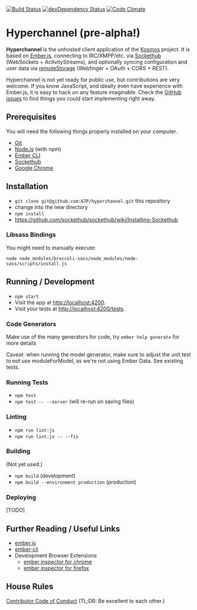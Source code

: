 [![Build Status](https://travis-ci.org/67P/hyperchannel.svg?branch=master)](https://travis-ci.org/67P/hyperchannel)
[![devDependency Status](https://david-dm.org/67P/hyperchannel/dev-status.svg)](https://david-dm.org/67P/hyperchannel#info=devDependencies)
[![Code Climate](https://img.shields.io/codeclimate/github/67P/hyperchannel.svg?style=flat)](https://codeclimate.com/github/67P/hyperchannel)

# Hyperchannel (pre-alpha!)

**Hyperchannel** is the unhosted client application of the
[Kosmos](https://kosmos.org) project. It is based on
[Ember.js](https://emberjs.com), connecting to IRC/XMPP/etc. via
[Sockethub](http://sockethub.org) (WebSockets + ActivityStreams), and
optionally syncing configuration and user data via
[remoteStorage](https://remotestorage.io) (Webfinger + OAuth + CORS + REST).

Hyperchannel is not yet ready for public use, but contributions are very
welcome. If you know JavaScript, and ideally even have experience with
Ember.js, it is easy to hack on any feature imaginable. Check the [GitHub
issues](https://github.com/67P/hyperchannel/issues) to find things you could
start implementing right away.

## Prerequisites

You will need the following things properly installed on your computer.

* [Git](https://git-scm.com/)
* [Node.js](https://nodejs.org/) (with npm)
* [Ember CLI](https://ember-cli.com/)
* [Sockethub](http://sockethub.org/)
* [Google Chrome](https://google.com/chrome/)

## Installation

* `git clone git@github.com:67P/hyperchannel.git` this repository
* change into the new directory
* `npm install`
* https://github.com/sockethub/sockethub/wiki/Installing-Sockethub

### Libsass Bindings

You might need to manually execute:

    node node_modules/broccoli-sass/node_modules/node-sass/scripts/install.js

## Running / Development

* `npm start`
* Visit the app at [http://localhost:4200](http://localhost:4200).
* Visit your tests at [http://localhost:4200/tests](http://localhost:4200/tests).

### Code Generators

Make use of the many generators for code, try `ember help generate` for more details

Caveat: when running the model generator, make sure to adjust the unit test to
not use moduleForModel, as we're not using Ember Data. See existing tests.

### Running Tests

* `npm test`
* `npm test -- --server` (will re-run on saving files)

### Linting

* `npm run lint:js`
* `npm run lint:js -- --fix`

### Building

(Not yet used.)

* `npm build` (development)
* `npm build --environment production` (production)

### Deploying

[TODO]

## Further Reading / Useful Links

* [ember.js](https://emberjs.com/)
* [ember-cli](https://ember-cli.com/)
* Development Browser Extensions
  * [ember inspector for chrome](https://chrome.google.com/webstore/detail/ember-inspector/bmdblncegkenkacieihfhpjfppoconhi)
  * [ember inspector for firefox](https://addons.mozilla.org/en-US/firefox/addon/ember-inspector/)

## House Rules

[Contributor Code of Conduct](http://contributor-covenant.org/version/1/2/0/) (TL;DR: Be excellent to each other.)
